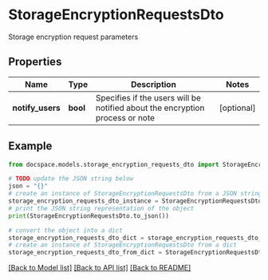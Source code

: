 # StorageEncryptionRequestsDto

Storage encryption request parameters

## Properties

Name | Type | Description | Notes
------------ | ------------- | ------------- | -------------
**notify_users** | **bool** | Specifies if the users will be notified about the encryption process or note | [optional] 

## Example

```python
from docspace.models.storage_encryption_requests_dto import StorageEncryptionRequestsDto

# TODO update the JSON string below
json = "{}"
# create an instance of StorageEncryptionRequestsDto from a JSON string
storage_encryption_requests_dto_instance = StorageEncryptionRequestsDto.from_json(json)
# print the JSON string representation of the object
print(StorageEncryptionRequestsDto.to_json())

# convert the object into a dict
storage_encryption_requests_dto_dict = storage_encryption_requests_dto_instance.to_dict()
# create an instance of StorageEncryptionRequestsDto from a dict
storage_encryption_requests_dto_from_dict = StorageEncryptionRequestsDto.from_dict(storage_encryption_requests_dto_dict)
```
[[Back to Model list]](../README.md#documentation-for-models) [[Back to API list]](../README.md#documentation-for-api-endpoints) [[Back to README]](../README.md)


